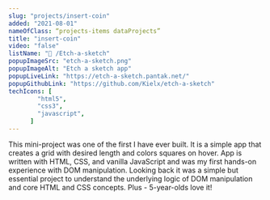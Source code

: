 ```yaml
---
slug: "projects/insert-coin"
added: "2021-08-01"
nameOfClass: “projects-items dataProjects”
title: "insert-coin"
video: "false"
listName: "🎨 /Etch-a-sketch"
popupImageSrc: "etch-a-sketch.png"
popupImageAlt: "Etch a sketch app"
popupLiveLink: "https://etch-a-sketch.pantak.net/"
popupGithubLink: "https://github.com/Kielx/etch-a-sketch"
techIcons: [
        "html5",
        "css3",
        "javascript",
      ]
---
```


This mini-project was one of the first I have ever built. It is a simple app that creates a grid with desired length and colors squares on hover. App is written with HTML, CSS, and vanilla JavaScript and was my first hands-on experience with DOM manipulation.  Looking back it was a simple but essential project to understand the underlying logic of DOM manipulation and core HTML and CSS concepts.
Plus - 5-year-olds love it!
